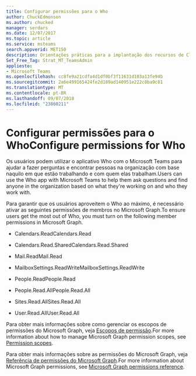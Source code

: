 ```yaml
---
title: Configurar permissões para o Who
author: ChuckEdmonson
ms.author: chucked
manager: serdars
ms.date: 12/07/2017
ms.topic: article
ms.service: msteams
search.appverid: MET150
description: Orientações práticas para a implantação dos recursos de Cloud Voice no Microsoft Teams.
Set_Free_Tag: Strat_MT_TeamsAdmin
appliesto:
- Microsoft Teams
ms.openlocfilehash: cc8fe9a21cdfa4d1df0bf3f11631d103a13fe94b
ms.sourcegitcommit: 2a6e499165424fe2d189ad140951e222c8ba9c81
ms.translationtype: MT
ms.contentlocale: pt-BR
ms.lasthandoff: 09/07/2018
ms.locfileid: "23860211"
---
```

<a name="configure-permissions-for-who"></a><span data-ttu-id="18890-103">Configurar permissões para o Who</span><span class="sxs-lookup"><span data-stu-id="18890-103">Configure permissions for Who</span></span>
=============================

<span data-ttu-id="18890-104">Os usuários podem utilizar o aplicativo Who com o Microsoft Teams para ajudar a fazer perguntas e encontrar pessoas na organização com base naquilo em que estão trabalhando e com quem elas trabalham.</span><span class="sxs-lookup"><span data-stu-id="18890-104">Users can use the Who app with Microsoft Teams to help them ask questions and find anyone in the organization based on what they're working on and who they work with.</span></span>

<span data-ttu-id="18890-105">Para garantir que os usuários aproveitem o Who ao máximo, é necessário ativar as seguintes permissões de membros no Microsoft Graph.</span><span class="sxs-lookup"><span data-stu-id="18890-105">To ensure users get the most out of Who, you must turn on the following member permissions in Microsoft Graph.</span></span>

- <span data-ttu-id="18890-106">Calendars.Read</span><span class="sxs-lookup"><span data-stu-id="18890-106">Calendars.Read</span></span>

- <span data-ttu-id="18890-107">Calendars.Read.Shared</span><span class="sxs-lookup"><span data-stu-id="18890-107">Calendars.Read.Shared</span></span>

- <span data-ttu-id="18890-108">Mail.Read</span><span class="sxs-lookup"><span data-stu-id="18890-108">Mail.Read</span></span>

- <span data-ttu-id="18890-109">MailboxSettings.ReadWrite</span><span class="sxs-lookup"><span data-stu-id="18890-109">MailboxSettings.ReadWrite</span></span>

- <span data-ttu-id="18890-110">People.Read</span><span class="sxs-lookup"><span data-stu-id="18890-110">People.Read</span></span>

- <span data-ttu-id="18890-111">People.Read.All</span><span class="sxs-lookup"><span data-stu-id="18890-111">People.Read.All</span></span>

- <span data-ttu-id="18890-112">Sites.Read.All</span><span class="sxs-lookup"><span data-stu-id="18890-112">Sites.Read.All</span></span>

- <span data-ttu-id="18890-113">User.Read.All</span><span class="sxs-lookup"><span data-stu-id="18890-113">User.Read.All</span></span>

<span data-ttu-id="18890-114">Para obter mais informações sobre como gerenciar os escopos de permissões do Microsoft Graph, veja [Escopos de permissão](https://msdn.microsoft.com/Library/Azure/Ad/Graph/howto/azure-ad-graph-api-permission-scopes).</span><span class="sxs-lookup"><span data-stu-id="18890-114">For more information about how to manage Microsoft Graph permission scopes, see [Permission scopes](https://msdn.microsoft.com/Library/Azure/Ad/Graph/howto/azure-ad-graph-api-permission-scopes).</span></span>
 
<span data-ttu-id="18890-115">Para obter mais informações sobre as permissões do Microsoft Graph, veja [Referência de permissões do Microsoft Graph](https://developer.microsoft.com/graph/docs/concepts/permissions_reference).</span><span class="sxs-lookup"><span data-stu-id="18890-115">For more information about Microsoft Graph permissions, see [Microsoft Graph permissions reference](https://developer.microsoft.com/graph/docs/concepts/permissions_reference).</span></span>
